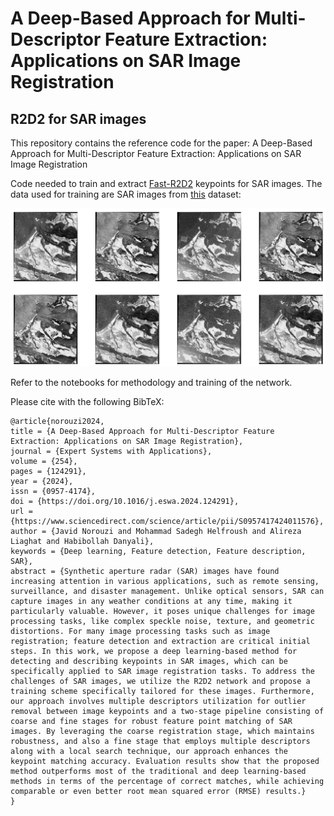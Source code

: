# A Deep-Based Approach for Multi-Descriptor Feature Extraction: Applications on SAR Image Registration #



R2D2 for SAR images
-----------------
This repository contains the reference code for the paper: A Deep-Based Approach for Multi-Descriptor Feature Extraction: Applications on SAR Image Registration


Code needed to train and extract [Fast-R2D2](https://github.com/naver/r2d2) keypoints for SAR images. The data used for training are SAR images from [this](https://www.kaggle.com/datasets/javidtheimmortal/sar-patches) dataset:

![title](misc/sar_samples.png)


Refer to the notebooks for methodology and training of the network.

Please cite with the following BibTeX:

```
@article{norouzi2024,
title = {A Deep-Based Approach for Multi-Descriptor Feature Extraction: Applications on SAR Image Registration},
journal = {Expert Systems with Applications},
volume = {254},
pages = {124291},
year = {2024},
issn = {0957-4174},
doi = {https://doi.org/10.1016/j.eswa.2024.124291},
url = {https://www.sciencedirect.com/science/article/pii/S0957417424011576},
author = {Javid Norouzi and Mohammad Sadegh Helfroush and Alireza Liaghat and Habibollah Danyali},
keywords = {Deep learning, Feature detection, Feature description, SAR},
abstract = {Synthetic aperture radar (SAR) images have found increasing attention in various applications, such as remote sensing, surveillance, and disaster management. Unlike optical sensors, SAR can capture images in any weather conditions at any time, making it particularly valuable. However, it poses unique challenges for image processing tasks, like complex speckle noise, texture, and geometric distortions. For many image processing tasks such as image registration; feature detection and extraction are critical initial steps. In this work, we propose a deep learning-based method for detecting and describing keypoints in SAR images, which can be specifically applied to SAR image registration tasks. To address the challenges of SAR images, we utilize the R2D2 network and propose a training scheme specifically tailored for these images. Furthermore, our approach involves multiple descriptors utilization for outlier removal between image keypoints and a two-stage pipeline consisting of coarse and fine stages for robust feature point matching of SAR images. By leveraging the coarse registration stage, which maintains robustness, and also a fine stage that employs multiple descriptors along with a local search technique, our approach enhances the keypoint matching accuracy. Evaluation results show that the proposed method outperforms most of the traditional and deep learning-based methods in terms of the percentage of correct matches, while achieving comparable or even better root mean squared error (RMSE) results.}
}
```
